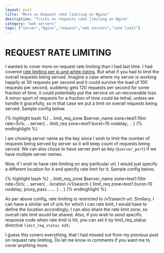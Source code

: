 ```yaml
---
layout: post
title: "More on Request rate limiting on Nginx"
description: "Tricks on requests rate limiting on Nginx"
category: "web servers"
tags: ["server","Nginx","request","web servers","rate limit"]
---
```

REQUEST RATE LIMITING
===============================

I wanted to cover more on request rate limiting than I had last time. I had covered [rate limiting per ip and white-listing](http://rohitishere1.github.io/2013/06/27/rate-limit-per-ip---nginx/). But what if you had to limit the overall requests being served. Imagine a case where my server is working happily at 30 requests per second and it could survive the load of 100 requests per second, suddenly gets 120 requests per second for some fraction of time, it could potentially put the service on un-recoverable loss. A minor spurt of requests for a fraction of time could be lethal, unless we handle it gracefully, so in that case we put a limit on overall requests being served. Sample config below.

{% highlight bash %}
        ..
            limit_req_zone $server_name  zone=test1:10m   rate=5r/s;
        ..
    server{
        ..
            limit_req zone=test1 burst=10 nodelay;
        ..
        }
{% endhighlight %}

I am chosing server name as the key since I wish to limit the number of requests being served by server so it will keep count of requests being served. We can also chose to have server port as key (`$server_port`) if we have multiple server names.

Now, if I wish to have rate limiting on any particular url, I would just specify a different location for it and specify rate limit for it. Sample config below,

{% highlight bash %}
        ..
            limit_req_zone $server_name  zone=test1:10m   rate=5r/s;
        ..
    server{
        ..
            location /v1/search {
              limit_req zone=test1 burst=10 nodelay;
              proxy_pass ......
            }
        ..
        }
{% endhighlight %}

 As per above config, rate limiting is restricted to /v1/search url. Similary, I can have a similar set of urls for which I can rate limit, I would have to define the location accordingly, I can also share the rate limit zone, so overall rate limit would be shared.
Also, if you wish to send specific response code when rate limit is hit, you can set it by limit_req_status directive `limit_req_status 429;`

I guess this covers everything, that I had missed out from my previous post on request rate limiting. Do let me know in comments if you want me to cover anything more.

